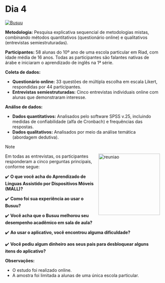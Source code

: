 # Dia 4

[![Busuu](https://img.shields.io/badge/Busuu-Idiomas-blue.svg)](https://www.busuu.com/)

**Metodologia:** Pesquisa explicativa sequencial de metodologias mistas, combinando métodos quantitativos (questionário online) e qualitativos (entrevistas semiestruturadas).

**Participantes:** 58 alunas do 10º ano de uma escola particular em Riad, com idade média de 16 anos. Todas as participantes são falantes nativas de árabe e iniciaram o aprendizado de inglês na 1ª série.

**Coleta de dados:**

* **Questionário online:** 33 questões de múltipla escolha em escala Likert, respondidas por 44 participantes.
* **Entrevistas semiestruturadas:** Cinco entrevistas individuais online com alunas que demonstraram interesse.

**Análise de dados:**

* **Dados quantitativos:** Analisados ​​pelo software SPSS v.25, incluindo medidas de confiabilidade (alfa de Cronbach) e frequências das respostas.
* **Dados qualitativos:** Analisados ​​por meio da análise temática (abordagem dedutiva).

> [!NOTE]
> <img src="https://github.com/DeiseFreire/Alunos_EFL_e_aplicativo_Busuu_avaliacao_TAM/assets/51007898/23971ebb-1043-48ba-9940-67f59276c660" alt="reuniao" min-width="200px" max-width="200px" width="200px" align="right">
> 
> Em todas as entrevistas, os participantes responderam a cinco perguntas principais, conforme segue:
> 
> ✔️ **O que você acha do Aprendizado de Línguas Assistido por Dispositivos Móveis (MALL)?**
> 
> ✔️ **Como foi sua experiência ao usar o Busuu?**
> 
> ✔️ **Você acha que o Busuu melhorou seu desempenho acadêmico em sala de aula?**
> 
> ✔️ **Ao usar o aplicativo, você encontrou alguma dificuldade?**
> 
> ✔️ **Você pediu algum dinheiro aos seus pais para desbloquear alguns itens do aplicativo?**

**Observações:**

* O estudo foi realizado online.
* A amostra foi limitada a alunas de uma única escola particular.
